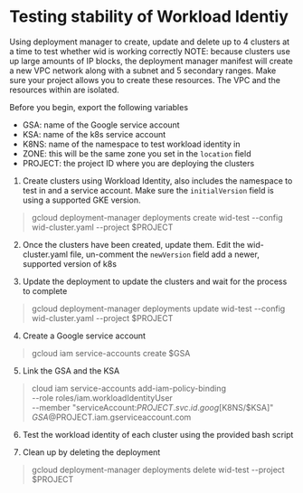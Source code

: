 # Testing stability of Workload Identiy

Using deployment manager to create, update and delete up to 4 clusters at a time to test whether wid is working correctly
NOTE: because clusters use up large amounts of IP blocks, the deployment manager manifest will create a new VPC network along with a subnet and 5 secondary ranges. Make sure your project allows you to create these resources. The VPC and the resources within are isolated.

Before you begin, export the following variables
- GSA: name of the Google service account
- KSA: name of the k8s service account
- K8NS: name of the namespace to test workload identity in
- ZONE: this will be the same zone you set in the `location` field
- PROJECT: the project ID where you are deploying the clusters

1. Create clusters using Workload Identity, also includes the namespace to test in and a service account. Make sure the `initialVersion` field is using a supported GKE version.

> gcloud deployment-manager deployments create wid-test --config wid-cluster.yaml --project $PROJECT

2. Once the clusters have been created, update them. Edit the wid-cluster.yaml file, un-comment the `newVersion` field add a newer, supported version of k8s

3. Update the deployment to update the clusters and wait for the process to complete

> gcloud deployment-manager deployments update wid-test --config wid-cluster.yaml --project $PROJECT

4. Create a Google service account

> gcloud iam service-accounts create $GSA

5. Link the GSA and the KSA

> cloud iam service-accounts add-iam-policy-binding \
  --role roles/iam.workloadIdentityUser \
  --member "serviceAccount:$PROJECT.svc.id.goog[$K8NS/$KSA]" \
  $GSA@$PROJECT.iam.gserviceaccount.com

6. Test the workload identity of each cluster using the provided bash script

7. Clean up by deleting the deployment

> gcloud deployment-manager deployments delete wid-test --project $PROJECT
